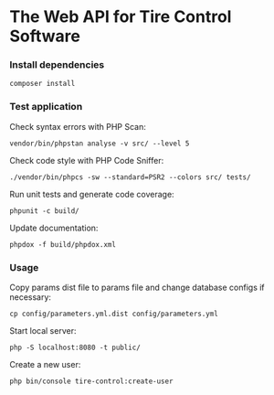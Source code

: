 # The Web API for Tire Control Software

### Install dependencies

```
composer install
```

### Test application

Check syntax errors with PHP Scan:
```
vendor/bin/phpstan analyse -v src/ --level 5
```

Check code style with PHP Code Sniffer:
```
./vendor/bin/phpcs -sw --standard=PSR2 --colors src/ tests/
```

Run unit tests and generate code coverage:
```
phpunit -c build/
```

Update documentation:
```
phpdox -f build/phpdox.xml
```

### Usage

Copy params dist file to params file and change database configs if necessary:
```
cp config/parameters.yml.dist config/parameters.yml 
```

Start local server:

```
php -S localhost:8080 -t public/
```

Create a new user:

```
php bin/console tire-control:create-user  
```
